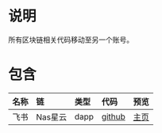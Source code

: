 # 说明

所有区块链相关代码移动至另一个账号。

# 包含
|名称|链|类型|代码|预览|
|:---|:---|:---|:---|:---|
|飞书|Nas星云|dapp|[github](https://github.com/theiconcoder/theiconcoder.github.io)|[主页](https://theiconcoder.github.io/nas/anon.html)|